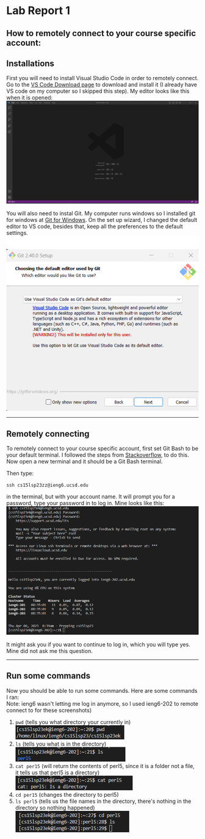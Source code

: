 # Lab Report 1
## How to remotely connect to your course specific account:

  ## Installations  
  First you will need to install Visual Studio Code in order to remotely connect. Go to the [VS Code Download page](https://code.visualstudio.com/download) to download and install it (I already have VS code on my computer so I skipped this step).
My editor looks like this when it is opened:
  ![Image](VScodeSC.png)
  
  You will also need to instal Git. My computer runs windows so I installed git for windows at [Git for Windows](https://gitforwindows.org/).
On the set up wizard, I changed the default editor to VS code, besides that, keep all the preferences to the default settings.
  ![Image](GitInstall.png)
  
***
  ## Remotely connecting  
  To remotely connect to your course specific account, first set Git Bash to be your default terminal. I followed the steps from [Stackoverflow](https://stackoverflow.com/a/50527994), to do this.
Now open a new terminal and it should be a Git Bash terminal.

Then type: 
```
ssh cs15lsp23zz@ieng6.ucsd.edu
```
in the terminal, but with your account name. It will prompt you for a password, type your password in to log in. Mine looks like this:
  ![Image](terminalSC1.png)
  
  It might ask you if you want to continue to log in, which you will type yes. Mine did not ask me this question.
  
***
  ## Run some commands  
Now you should be able to run some commands. Here are some commands I ran:  
Note: ieng6 wasn't letting me log in anymore, so I used ieng6-202 to remote connect to for these screenshots)  
1) `pwd` (tells you what directory your currently in)  
![Image](terminalSC3.png)  
2) `ls` (tells you what is in the directory)  
![Image](terminalSC4.png)  
3) `cat per15` (will return the contents of perl5, since it is a folder not a file, it tells us that perl5 is a directory)  
![Image](terminalSC5.png)  
4) `cd per15` (changes the directory to perl5)  
5) `ls perl5` (tells us the file names in the directory, there's nothing in the directory so nothing happened)  
![Image](terminalSC6.png)
